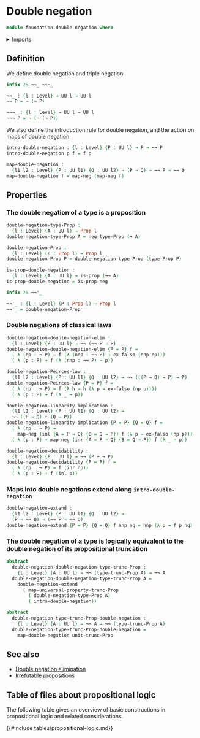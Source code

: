 # Double negation

```agda
module foundation.double-negation where
```

<details><summary>Imports</summary>

```agda
open import foundation.negation
open import foundation.propositional-truncations
open import foundation.universe-levels

open import foundation-core.coproduct-types
open import foundation-core.empty-types
open import foundation-core.propositions
```

</details>

## Definition

We define double negation and triple negation

```agda
infix 25 ¬¬_ ¬¬¬_

¬¬_ : {l : Level} → UU l → UU l
¬¬ P = ¬ (¬ P)

¬¬¬_ : {l : Level} → UU l → UU l
¬¬¬ P = ¬ (¬ (¬ P))
```

We also define the introduction rule for double negation, and the action on maps
of double negation.

```agda
intro-double-negation : {l : Level} {P : UU l} → P → ¬¬ P
intro-double-negation p f = f p

map-double-negation :
  {l1 l2 : Level} {P : UU l1} {Q : UU l2} → (P → Q) → ¬¬ P → ¬¬ Q
map-double-negation f = map-neg (map-neg f)
```

## Properties

### The double negation of a type is a proposition

```agda
double-negation-type-Prop :
  {l : Level} (A : UU l) → Prop l
double-negation-type-Prop A = neg-type-Prop (¬ A)

double-negation-Prop :
  {l : Level} (P : Prop l) → Prop l
double-negation-Prop P = double-negation-type-Prop (type-Prop P)

is-prop-double-negation :
  {l : Level} {A : UU l} → is-prop (¬¬ A)
is-prop-double-negation = is-prop-neg

infix 25 ¬¬'_

¬¬'_ : {l : Level} (P : Prop l) → Prop l
¬¬'_ = double-negation-Prop
```

### Double negations of classical laws

```agda
double-negation-double-negation-elim :
  {l : Level} {P : UU l} → ¬¬ (¬¬ P → P)
double-negation-double-negation-elim {P = P} f =
  ( λ (np : ¬ P) → f (λ (nnp : ¬¬ P) → ex-falso (nnp np)))
  ( λ (p : P) → f (λ (nnp : ¬¬ P) → p))

double-negation-Peirces-law :
  {l1 l2 : Level} {P : UU l1} {Q : UU l2} → ¬¬ (((P → Q) → P) → P)
double-negation-Peirces-law {P = P} f =
  ( λ (np : ¬ P) → f (λ h → h (λ p → ex-falso (np p))))
  ( λ (p : P) → f (λ _ → p))

double-negation-linearity-implication :
  {l1 l2 : Level} {P : UU l1} {Q : UU l2} →
  ¬¬ ((P → Q) + (Q → P))
double-negation-linearity-implication {P = P} {Q = Q} f =
  ( λ (np : ¬ P) →
    map-neg (inl {A = P → Q} {B = Q → P}) f (λ p → ex-falso (np p)))
  ( λ (p : P) → map-neg (inr {A = P → Q} {B = Q → P}) f (λ _ → p))

double-negation-decidability :
  {l : Level} {P : UU l} → ¬¬ (P + ¬ P)
double-negation-decidability {P = P} f =
  ( λ (np : ¬ P) → f (inr np))
  ( λ (p : P) → f (inl p))
```

### Maps into double negations extend along `intro-double-negation`

```agda
double-negation-extend :
  {l1 l2 : Level} {P : UU l1} {Q : UU l2} →
  (P → ¬¬ Q) → (¬¬ P → ¬¬ Q)
double-negation-extend {P = P} {Q = Q} f nnp nq = nnp (λ p → f p nq)
```

### The double negation of a type is logically equivalent to the double negation of its propositional truncation

```agda
abstract
  double-negation-double-negation-type-trunc-Prop :
    {l : Level} (A : UU l) → ¬¬ (type-trunc-Prop A) → ¬¬ A
  double-negation-double-negation-type-trunc-Prop A =
    double-negation-extend
      ( map-universal-property-trunc-Prop
        ( double-negation-type-Prop A)
        ( intro-double-negation))

abstract
  double-negation-type-trunc-Prop-double-negation :
    {l : Level} {A : UU l} → ¬¬ A → ¬¬ (type-trunc-Prop A)
  double-negation-type-trunc-Prop-double-negation =
    map-double-negation unit-trunc-Prop
```

## See also

- [Double negation elimination](logic.double-negation-elimination.md)
- [Irrefutable propositions](foundation.irrefutable-propositions.md)

## Table of files about propositional logic

The following table gives an overview of basic constructions in propositional
logic and related considerations.

{{#include tables/propositional-logic.md}}
